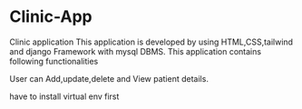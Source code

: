 # Clinic-App
Clinic application This application is developed by using HTML,CSS,tailwind and django Framework with mysql DBMS.
This application contains following functionalities

User can Add,update,delete and View patient details.

have to install virtual env first
